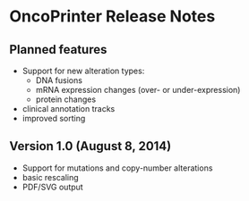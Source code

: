 # OncoPrinter Release Notes

## Planned features
* Support for new alteration types:
    * DNA fusions
    * mRNA expression changes (over- or under-expression)
    * protein changes
* clinical annotation tracks
* improved sorting

## Version 1.0 (August 8, 2014)
* Support for mutations and copy-number alterations
* basic rescaling
* PDF/SVG output
